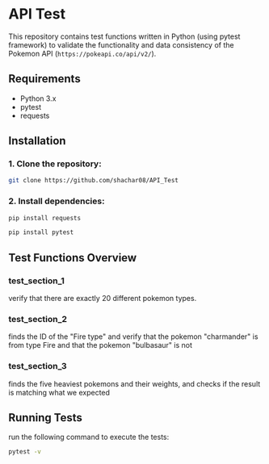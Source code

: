 # API Test

This repository contains test functions written in Python (using pytest framework) to validate the functionality and data consistency of the Pokemon API (`https://pokeapi.co/api/v2/`).

## Requirements
- Python 3.x
- pytest
- requests

## Installation
### 1. Clone the repository:
```bash
git clone https://github.com/shachar08/API_Test
```

### 2. Install dependencies:
```bash
pip install requests
```
```bash
pip install pytest
```

## Test Functions Overview

### test_section_1
verify that there are exactly 20 different pokemon types.

### test_section_2
finds the ID of the "Fire type" and verify that the pokemon "charmander" is from type Fire and that the pokemon "bulbasaur" is not

### test_section_3
finds the five heaviest pokemons and their weights, and checks if the result is matching what we expected

## Running Tests
run the following command to execute the tests:
```bash
pytest -v
```
